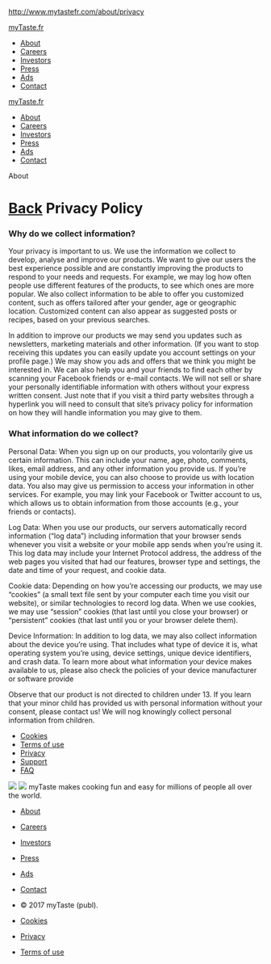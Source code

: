 http://www.mytastefr.com/about/privacy

<a href="http://www.mytastefr.com/about" class="brand__logo">myTaste.fr</a>
-   [About](http://www.mytastefr.com/about "About")
-   [Careers](http://www.mytastefr.com/about/careers "Careers")
-   [Investors](http://www.mytastefr.com/about/investors "Investors")
-   [Press](http://www.mytastefr.com/about/press "Press")
-   [Ads](http://ads.mytaste.com/ "Ads")
-   [Contact](http://www.mytastefr.com/about/contact "Contact")

<a href="http://www.mytastefr.com/about" class="brand__logo">myTaste.fr</a> <span class="corporate-nav-toggle"> <span></span><span></span><span></span> </span>

-   [About](http://www.mytastefr.com/about "About")
-   [Careers](http://www.mytastefr.com/about/careers "Careers")
-   [Investors](http://www.mytastefr.com/about/investors "Investors")
-   [Press](http://www.mytastefr.com/about/press "Press")
-   [Ads](http://ads.mytaste.com/ "Ads")
-   [Contact](http://www.mytastefr.com/about/contact "Contact")

<span class="hero__title">About</span>

<a href="http://www.mytastefr.com/about" class="back" title="Back">Back</a>
Privacy Policy
==============

### Why do we collect information?

Your privacy is important to us. We use the information we collect to develop, analyse and improve our products. We want to give our users the best experience possible and are constantly improving the products to respond to your needs and requests. For example, we may log how often people use different features of the products, to see which ones are more popular. We also collect information to be able to offer you customized content, such as offers tailored after your gender, age or geographic location. Customized content can also appear as suggested posts or recipes, based on your previous searches.

In addition to improve our products we may send you updates such as newsletters, marketing materials and other information. (If you want to stop receiving this updates you can easily update you account settings on your profile page.) We may show you ads and offers that we think you might be interested in. We can also help you and your friends to find each other by scanning your Facebook friends or e-mail contacts. We will not sell or share your personally identifiable information with others without your express written consent. Just note that if you visit a third party websites through a hyperlink you will need to consult that site’s privacy policy for information on how they will handle information you may give to them.

### What information do we collect?

Personal Data: When you sign up on our products, you volontarily give us certain information. This can include your name, age, photo, comments, likes, email address, and any other information you provide us. If you’re using your mobile device, you can also choose to provide us with location data. You also may give us permission to access your information in other services. For example, you may link your Facebook or Twitter account to us, which allows us to obtain information from those accounts (e.g., your friends or contacts).

Log Data: When you use our products, our servers automatically record information (“log data”) including information that your browser sends whenever you visit a website or your mobile app sends when you’re using it. This log data may include your Internet Protocol address, the address of the web pages you visited that had our features, browser type and settings, the date and time of your request, and cookie data.

Cookie data: Depending on how you’re accessing our products, we may use “cookies” (a small text file sent by your computer each time you visit our website), or similar technologies to record log data. When we use cookies, we may use “session” cookies (that last until you close your browser) or “persistent” cookies (that last until you or your browser delete them).

Device Information: In addition to log data, we may also collect information about the device you’re using. That includes what type of device it is, what operating system you’re using, device settings, unique device identifiers, and crash data. To learn more about what information your device makes available to us, please also check the policies of your device manufacturer or software provide

Observe that our product is not directed to children under 13. If you learn that your minor child has provided us with personal information without your consent, please contact us! We will nog knowingly collect personal information from children.

-   <a href="http://www.mytastefr.com/about/cookies" class="subnav__link" title="Cookies">Cookies</a>
-   <a href="http://www.mytastefr.com/about/terms-of-use" class="subnav__link" title="Terms of use">Terms of use</a>
-   <a href="http://www.mytastefr.com/about/privacy" class="subnav__link" title="Privacy">Privacy</a>
-   <a href="http://www.mytastefr.com/about/support" class="subnav__link" title="Support">Support</a>
-   <a href="http://www.mytastefr.com/about/faq" class="subnav__link" title="FAQ">FAQ</a>

<img src="//assets-cdn.mytaste.org/img/corporate/corporate-footer-img2.png?v=2438" class="corporate-footer__image" />
<img src="//assets-cdn.mytaste.org/img/corporate/corporate-footer-logo.png?v=2438" class="corporate-footer__logo" />
myTaste makes cooking fun and easy for millions of people all over the world.

-   [About](http://www.mytastefr.com/about "About")
-   [Careers](http://www.mytastefr.com/about/careers "Careers")
-   [Investors](http://www.mytastefr.com/about/investors "Investors")
-   [Press](http://www.mytastefr.com/about/press "Press")
-   [Ads](http://ads.mytaste.com/ "Ads")
-   [Contact](http://www.mytastefr.com/about/contact "Contact")

-   © 2017 myTaste (publ).
-   <a href="http://www.mytastefr.com/about/cookies" class="corporate-subfooter-nav__link" title="Cookies">Cookies</a>
-   <a href="http://www.mytastefr.com/about/privacy" class="corporate-subfooter-nav__link" title="Privacy">Privacy</a>
-   <a href="http://www.mytastefr.com/about/terms-of-use" class="corporate-subfooter-nav__link" title="Terms of use">Terms of use</a>


